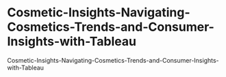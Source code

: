 # Cosmetic-Insights-Navigating-Cosmetics-Trends-and-Consumer-Insights-with-Tableau
Cosmetic-Insights-Navigating-Cosmetics-Trends-and-Consumer-Insights-with-Tableau
